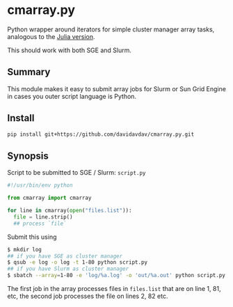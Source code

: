 # cmarray.py
Python wrapper around iterators for simple cluster manager array tasks, analogous to the [Julia version](https://github.com/davidavdav/SGEArrays.jl). 

This should work with both SGE and Slurm.

## Summary

This module makes it easy to submit array jobs for Slurm or Sun Grid Engine in cases you outer script language is Python. 

## Install

```sh
pip install git+https://github.com/davidavdav/cmarray.py.git
```

## Synopsis

Script to be submitted to SGE / Slurm: `script.py`
```python
#!/usr/bin/env python

from cmarray import cmarray

for line in cmarray(open("files.list")):
  file = line.strip()
  ## process `file`
```

Submit this using 

```bash
$ mkdir log
## if you have SGE as cluster manager
$ qsub -e log -o log -t 1-80 python script.py
## if you have Slurm as cluster manager
$ sbatch --array=1-80 -e 'log/%a.log' -o 'out/%a.out' python script.py
```
The first job in the array processes files in `files.list` that are on line 1, 81, etc, the second job processes the file on lines 2, 82 etc.


